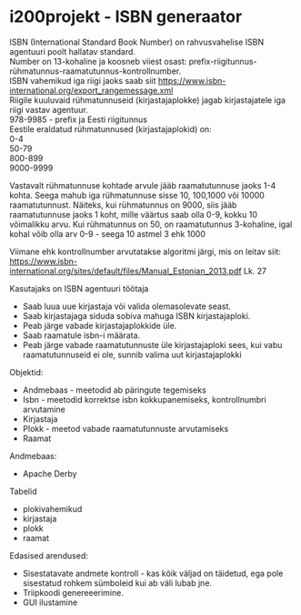 # i200projekt - ISBN generaator
ISBN (International Standard Book Number) on rahvusvahelise ISBN agentuuri poolt hallatav standard.<br>
Number on 13-kohaline ja koosneb viiest osast: prefix-riigitunnus-rühmatunnus-raamatutunnus-kontrollnumber.<br>
ISBN vahemikud iga riigi jaoks saab siit https://www.isbn-international.org/export_rangemessage.xml<br>
Riigile kuuluvaid rühmatunnuseid (kirjastajaplokke) jagab kirjastajatele iga riigi vastav agentuur.<br>
978-9985 - prefix ja Eesti riigitunnus<br>
Eestile eraldatud rühmatunnused (kirjastajaplokid) on:<br>
 0-4<br>
 50-79<br>
 800-899<br>
 9000-9999<br>
 
Vastavalt rühmatunnuse kohtade arvule jääb raamatutunnuse jaoks 1-4 kohta. Seega mahub iga rühmatunnuse sisse 10, 100,1000 või 10000 raamatutunnust. Näiteks, kui rühmatunnus on 9000, siis jääb raamatutunnuse jaoks 1 koht, mille väärtus saab olla 0-9, kokku 10 võimalikku arvu. Kui rühmatunnus on 50, on raamatutunnus 3-kohaline, igal kohal võib olla arv 0-9 - seega 10 astmel 3 ehk 1000
 
Viimane ehk kontrollnumber arvutatakse algoritmi järgi, mis on leitav siit:<br> https://www.isbn-international.org/sites/default/files/Manual_Estonian_2013.pdf Lk. 27
 

Kasutajaks on ISBN agentuuri töötaja
- Saab luua uue kirjastaja või valida olemasolevate seast.
- Saab kirjastajaga siduda sobiva mahuga ISBN kirjastajaploki.
- Peab järge vabade kirjastajaplokkide üle.
- Saab raamatule isbn-i määrata.
- Peab järge vabade raamatutunnuste üle kirjastajaploki sees, kui vabu raamatutunnuseid ei ole, sunnib valima uut kirjastajaplokki

Objektid:
- Andmebaas - meetodid ab päringute tegemiseks
- Isbn - meetodid korrektse isbn kokkupanemiseks, kontrollnumbri arvutamine
- Kirjastaja
- Plokk - meetod vabade raamatutunnuste arvutamiseks
- Raamat

Andmebaas:
- Apache Derby

Tabelid
- plokivahemikud
- kirjastaja
- plokk
- raamat

Edasised arendused:
- Sisestatavate andmete kontroll - kas kõik väljad on täidetud, ega pole sisestatud rohkem sümboleid kui ab väli lubab jne.
- Triipkoodi genereeerimine.
- GUI ilustamine
